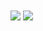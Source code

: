 <img align="center" src="https://github-readme-stats.vercel.app/api?username=andydptyo&show_icons=true&theme=merko" />

<img align="center" src="https://github-readme-stats.vercel.app/api/top-langs/?username=andydptyo&theme=merko&layout=compact" />


<!--
**andydptyo/andydptyo** is a ✨ _special_ ✨ repository because its `README.md` (this file) appears on your GitHub profile.

Here are some ideas to get you started:

- 🌱 I’m currently learning ...
- 👯 I’m looking to collaborate on ...
- 🤔 I’m looking for help with ...
- 💬 Ask me about ...
- 📫 How to reach me: ...
- 😄 Pronouns: ...
- ⚡ Fun fact: ...
-->
